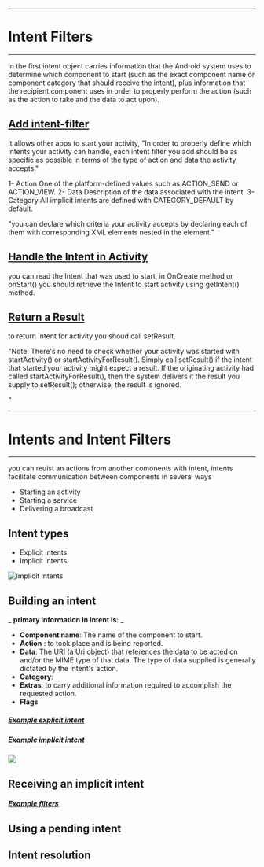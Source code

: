 ____________________________

# Intent Filters
____________________________
in the first intent object carries information that the Android system uses to determine which component to start (such as the exact component name or component category that should receive the intent), plus information that the recipient component uses in order to properly perform the action (such as the action to take and the data to act upon).

## [Add **intent-filter**]([url](https://developer.android.com/training/basics/intents/filters#AddIntentFilter)) 
  it allows other apps to start your activity, "In order to properly define which intents your activity can handle, each intent filter you add should be as specific as possible in terms of the type of action and data the activity accepts."
  
  1- Action 
      One of the platform-defined values such as ACTION_SEND or ACTION_VIEW.
  2- Data 
      Description of the data associated with the intent.
  3- Category
      All implicit intents are defined with CATEGORY_DEFAULT by default.
  
  
  "you can declare which criteria your activity accepts by declaring each of them with corresponding XML elements nested in the <intent-filter> element."
  
## [Handle the Intent in Activity]([url](https://developer.android.com/training/basics/intents/filters#HandleIntent))   
   you can read the Intent that was used to start, in OnCreate method or onStart() you should retrieve the Intent to start activity using getIntent() method.
  
  
## [Return a Result]([url](https://developer.android.com/training/basics/intents/filters#ReturnResult))
  to return Intent for activity you shoud call setResult.
  
  "Note: There's no need to check whether your activity was started with startActivity() or startActivityForResult(). Simply call setResult() if the intent that started your activity might expect a result. If the originating activity had called startActivityForResult(), then the system delivers it the result you supply to setResult(); otherwise, the result is ignored.

"
 ___________________________________________
  
 # Intents and Intent Filters 
 ___________________________________________
  
  
  you can reuist an actions from another comonents with intent, intents facilitate communication between components in several ways

 - Starting an activity
 - Starting a service
 - Delivering a broadcast
 
  
## Intent types

  - Explicit intents
  - Implicit intents
  
 ![Implicit intents](https://developer.android.com/images/components/intent-filters_2x.png)
  
 ## Building an intent
  _ **primary information in Intent is**: _
   - **Component name**: The name of the component to start.
   - **Action** : to took place and is being reported.
   - **Data**: The URI (a Uri object) that references the data to be acted on and/or the MIME type of that data. The type of data supplied is generally dictated by the intent's action. 
   - **Category**: 
   - **Extras**: to carry additional information required to accomplish the requested action.
   - **Flags**
  
 ##### [Example explicit intent](https://developer.android.com/guide/components/intents-filters#ExampleExplicit)
 ##### [Example implicit intent](https://developer.android.com/guide/components/intents-filters#ExampleSend)
  
 ![](https://developer.android.com/images/guide/components/nested-pending-intent.svg)
  
 ## Receiving an implicit intent
  ##### [Example filters](https://developer.android.com/guide/components/intents-filters#ExampleFilters)

## Using a pending intent
  
## Intent resolution 
